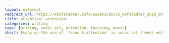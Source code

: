 ```yaml
---
layout: external
redirect_url: https://khofstadter.info/assets/doc/K_Hofstadter_2010_attention_attention_the_use_of_focus_and_ attention_in_sonic_art.pdf
title: attention! attention! ...
categories: writing
tags: [writing, sonic art, attention, focusing, music]
short: Essay on the use of 'focus & attention' in sonic art [needs editing].
---
```

